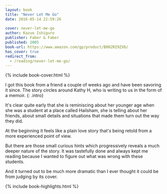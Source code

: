 ```yaml
---
layout: book
title: "Never Let Me Go"
date: 2016-05-14 22:59:26
 
cover: never-let-me-go
author: Kazuo Ishiguro
publisher: Faber & Faber
published: 2005
book-url: https://www.amazon.com/gp/product/B002RI9ZX6/
has_cover: true
redirect_from:
  - /reading/never-let-me-go/
---
```

{% include book-cover.html %}

I got this book from a friend a couple of weeks ago and have been savoring it since. The story circles around Kathy H, who is writing to us in the form of a memoir.
{: .intro}

It's clear quite early that she is reminiscing about her younger age when she was a student at a place called Hailsham, she is telling about her friends, about small details and situations that made them turn out the way they did.

At the beginning it feels like a plain love story that's being retold from a more experienced point of view.

But there are those small curious hints which progressively reveals a much deeper nature of the story. It was tastefully done and always kept me reading because I wanted to figure out what was wrong with these students.

And it turned out to be much more dramatic than I ever thought it could be from judging by its cover.

{% include book-highlights.html %}

